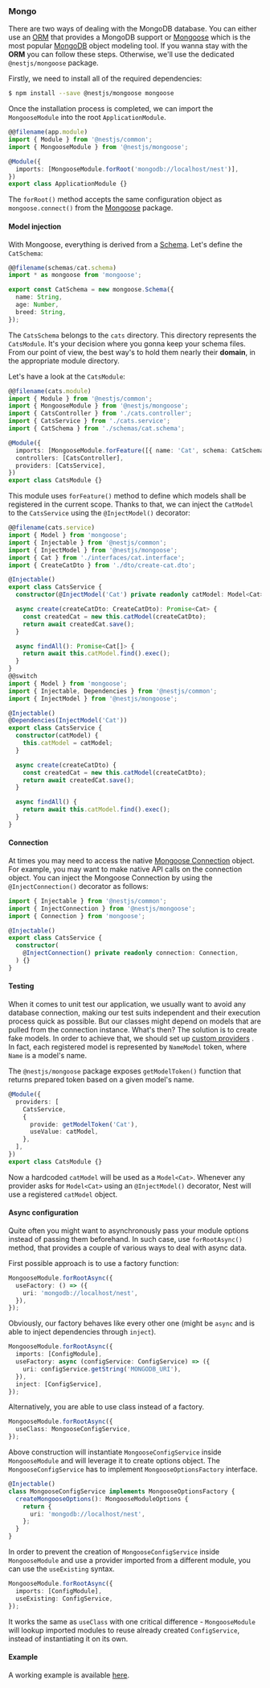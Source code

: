 ### Mongo

There are two ways of dealing with the MongoDB database. You can either use an [ORM](https://github.com/typeorm/typeorm) that provides a MongoDB support or [Mongoose](http://mongoosejs.com) which is the most popular [MongoDB](https://www.mongodb.org/) object modeling tool. If you wanna stay with the **ORM** you can follow these steps. Otherwise, we'll use the dedicated `@nestjs/mongoose` package.

Firstly, we need to install all of the required dependencies:

```bash
$ npm install --save @nestjs/mongoose mongoose
```

Once the installation process is completed, we can import the `MongooseModule` into the root `ApplicationModule`.

```typescript
@@filename(app.module)
import { Module } from '@nestjs/common';
import { MongooseModule } from '@nestjs/mongoose';

@Module({
  imports: [MongooseModule.forRoot('mongodb://localhost/nest')],
})
export class ApplicationModule {}
```

The `forRoot()` method accepts the same configuration object as `mongoose.connect()` from the [Mongoose](http://mongoosejs.com) package.

#### Model injection

With Mongoose, everything is derived from a [Schema](http://mongoosejs.com/docs/guide.html). Let's define the `CatSchema`:

```typescript
@@filename(schemas/cat.schema)
import * as mongoose from 'mongoose';

export const CatSchema = new mongoose.Schema({
  name: String,
  age: Number,
  breed: String,
});
```

The `CatsSchema` belongs to the `cats` directory. This directory represents the `CatsModule`. It's your decision where you gonna keep your schema files. From our point of view, the best way's to hold them nearly their **domain**, in the appropriate module directory.

Let's have a look at the `CatsModule`:

```typescript
@@filename(cats.module)
import { Module } from '@nestjs/common';
import { MongooseModule } from '@nestjs/mongoose';
import { CatsController } from './cats.controller';
import { CatsService } from './cats.service';
import { CatSchema } from './schemas/cat.schema';

@Module({
  imports: [MongooseModule.forFeature([{ name: 'Cat', schema: CatSchema }])],
  controllers: [CatsController],
  providers: [CatsService],
})
export class CatsModule {}
```

This module uses `forFeature()` method to define which models shall be registered in the current scope. Thanks to that, we can inject the `CatModel` to the `CatsService` using the `@InjectModel()` decorator:

```typescript
@@filename(cats.service)
import { Model } from 'mongoose';
import { Injectable } from '@nestjs/common';
import { InjectModel } from '@nestjs/mongoose';
import { Cat } from './interfaces/cat.interface';
import { CreateCatDto } from './dto/create-cat.dto';

@Injectable()
export class CatsService {
  constructor(@InjectModel('Cat') private readonly catModel: Model<Cat>) {}

  async create(createCatDto: CreateCatDto): Promise<Cat> {
    const createdCat = new this.catModel(createCatDto);
    return await createdCat.save();
  }

  async findAll(): Promise<Cat[]> {
    return await this.catModel.find().exec();
  }
}
@@switch
import { Model } from 'mongoose';
import { Injectable, Dependencies } from '@nestjs/common';
import { InjectModel } from '@nestjs/mongoose';

@Injectable()
@Dependencies(InjectModel('Cat'))
export class CatsService {
  constructor(catModel) {
    this.catModel = catModel;
  }

  async create(createCatDto) {
    const createdCat = new this.catModel(createCatDto);
    return await createdCat.save();
  }

  async findAll() {
    return await this.catModel.find().exec();
  }
}
```

#### Connection

At times you may need to access the native [Mongoose Connection](https://mongoosejs.com/docs/api.html#Connection) object. For example, you may want to make native API calls on the connection object. You can inject the Mongoose Connection by using the `@InjectConnection()` decorator as follows:

```typescript
import { Injectable } from '@nestjs/common';
import { InjectConnection } from '@nestjs/mongoose';
import { Connection } from 'mongoose';

@Injectable()
export class CatsService {
  constructor(
    @InjectConnection() private readonly connection: Connection,
  ) {}
}
```

#### Testing

When it comes to unit test our application, we usually want to avoid any database connection, making our test suits independent and their execution process quick as possible. But our classes might depend on models that are pulled from the connection instance. What's then? The solution is to create fake models. In order to achieve that, we should set up [custom providers](/fundamentals/custom-providers) . In fact, each registered model is represented by `NameModel` token, where `Name` is a model's name.

The `@nestjs/mongoose` package exposes `getModelToken()` function that returns prepared token based on a given model's name.

```typescript
@Module({
  providers: [
    CatsService,
    {
      provide: getModelToken('Cat'),
      useValue: catModel,
    },
  ],
})
export class CatsModule {}
```

Now a hardcoded `catModel` will be used as a `Model<Cat>`. Whenever any provider asks for `Model<Cat>` using an `@InjectModel()` decorator, Nest will use a registered `catModel` object.

#### Async configuration

Quite often you might want to asynchronously pass your module options instead of passing them beforehand. In such case, use `forRootAsync()` method, that provides a couple of various ways to deal with async data.

First possible approach is to use a factory function:

```typescript
MongooseModule.forRootAsync({
  useFactory: () => ({
    uri: 'mongodb://localhost/nest',
  }),
});
```

Obviously, our factory behaves like every other one (might be `async` and is able to inject dependencies through `inject`).

```typescript
MongooseModule.forRootAsync({
  imports: [ConfigModule],
  useFactory: async (configService: ConfigService) => ({
    uri: configService.getString('MONGODB_URI'),
  }),
  inject: [ConfigService],
});
```

Alternatively, you are able to use class instead of a factory.

```typescript
MongooseModule.forRootAsync({
  useClass: MongooseConfigService,
});
```

Above construction will instantiate `MongooseConfigService` inside `MongooseModule` and will leverage it to create options object. The `MongooseConfigService` has to implement `MongooseOptionsFactory` interface.

```typescript
@Injectable()
class MongooseConfigService implements MongooseOptionsFactory {
  createMongooseOptions(): MongooseModuleOptions {
    return {
      uri: 'mongodb://localhost/nest',
    };
  }
}
```

In order to prevent the creation of `MongooseConfigService` inside `MongooseModule` and use a provider imported from a different module, you can use the `useExisting` syntax.

```typescript
MongooseModule.forRootAsync({
  imports: [ConfigModule],
  useExisting: ConfigService,
});
```

It works the same as `useClass` with one critical difference - `MongooseModule` will lookup imported modules to reuse already created `ConfigService`, instead of instantiating it on its own.

#### Example

A working example is available [here](https://github.com/nestjs/nest/tree/master/sample/14-mongoose-base).
